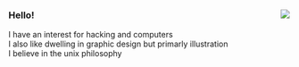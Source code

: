 ### Hello! <img align=right src="https://komarev.com/ghpvc/?username=mausn1&color=lightgrey"/> 

I have an interest for hacking and computers<br />
I also like dwelling in graphic design but primarly illustration<br />
I believe in the unix philosophy

